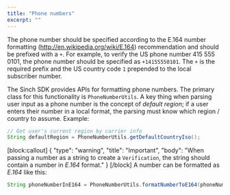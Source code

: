 ```yaml
---
title: "Phone numbers"
excerpt: ""
---
```

The phone number should be specified according to the E.164 number formatting (<http://en.wikipedia.org/wiki/E.164>) recommendation and should be prefixed with a `+`. For example, to verify the US phone number 415 555 0101, the phone number should be specified as `+14155550101`. The `+` is the required prefix and the US country code `1` prepended to the local subscriber number.

The Sinch SDK provides APIs for formatting phone numbers. The primary class for this functionality is `PhoneNumberUtils`. A key thing when parsing user input as a phone number is the concept of *default region*; if a user enters their number in a local format, the parsing must know which region / country to assume. Example:
```java
// Get user's current region by carrier info
String defaultRegion = PhoneNumberUtils.getDefaultCountryIso();
```



[block:callout]
{
  "type": "warning",
  "title": "Important",
  "body": "When passing a number as a string to create a `Verification`, the string should contain a number in *E.164* format."
}
[/block]
A number can be formatted as *E.164* like this:
```java
String phoneNumberInE164 = PhoneNumberUtils.formatNumberToE164(phoneNumberString, defaultRegion);
```